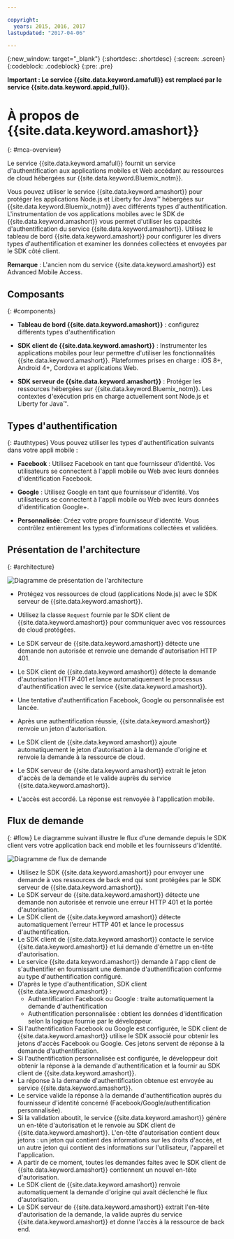 ```yaml
---

copyright:
  years: 2015, 2016, 2017
lastupdated: "2017-04-06"

---
```


{:new_window: target="_blank"}
{:shortdesc: .shortdesc}
{:screen: .screen}
{:codeblock: .codeblock}
{:pre: .pre}

**Important : Le service {{site.data.keyword.amafull}} est remplacé par le service {{site.data.keyword.appid_full}}.**

# À propos de {{site.data.keyword.amashort}}
{: #mca-overview}

Le service {{site.data.keyword.amafull}} fournit un service d'authentification aux applications mobiles et Web accédant au
ressources de cloud hébergées sur {{site.data.keyword.Bluemix_notm}}.

Vous pouvez utiliser le service {{site.data.keyword.amashort}} pour protéger les applications Node.js et Liberty for Java&trade; hébergées sur {{site.data.keyword.Bluemix_notm}} avec différents types d'authentification. L'instrumentation de vos applications mobiles avec le SDK de {{site.data.keyword.amashort}} vous permet d'utiliser les capacités d'authentification du service {{site.data.keyword.amashort}}. Utilisez le tableau de bord
{{site.data.keyword.amashort}} pour configurer les divers types d'authentification et examiner les données
collectées et envoyées par le SDK côté client.

**Remarque** : L'ancien nom du service {{site.data.keyword.amashort}} est Advanced Mobile Access.

## Composants
{: #components}

* **Tableau de bord {{site.data.keyword.amashort}}** : configurez différents types d'authentification

* **SDK client de {{site.data.keyword.amashort}}** : Instrumenter les applications mobiles pour leur permettre d'utiliser les fonctionnalités {{site.data.keyword.amashort}}. Plateformes
prises en charge : iOS 8+, Android 4+, Cordova et applications Web.

* **SDK serveur de {{site.data.keyword.amashort}}** : Protéger les ressources hébergées sur {{site.data.keyword.Bluemix_notm}}. Les contextes d'exécution pris en charge actuellement sont Node.js et Liberty for Java&trade;.

## Types d'authentification
{: #authtypes}
Vous pouvez utiliser les types d'authentification suivants dans votre appli mobile :

* **Facebook** : Utilisez Facebook en tant que fournisseur d'identité. Vos utilisateurs se connectent à l'appli mobile ou Web avec leurs données d'identification Facebook.

* **Google** : Utilisez Google en tant que fournisseur d'identité. Vos utilisateurs se connectent à l'appli mobile ou Web avec leurs données d'identification Google+.

* **Personnalisée**: Créez votre propre fournisseur d'identité. Vous contrôlez entièrement les types d'informations collectées et validées.

## Présentation de l'architecture
{: #architecture}

![Diagramme de présentation de l'architecture](images/mca-overview.jpg)

* Protégez vos ressources de cloud (applications Node.js) avec le SDK serveur de {{site.data.keyword.amashort}}.

* Utilisez la classe `Request` fournie par le SDK client de {{site.data.keyword.amashort}} pour communiquer avec vos ressources de cloud protégées.

* Le SDK serveur de {{site.data.keyword.amashort}} détecte une demande non autorisée et renvoie une demande d'autorisation HTTP 401.

* Le SDK client de {{site.data.keyword.amashort}} détecte la demande d'autorisation HTTP 401 et lance automatiquement le processus d'authentification
avec le service {{site.data.keyword.amashort}}.

* Une tentative d'authentification Facebook, Google ou personnalisée est lancée.

* Après une authentification réussie, {{site.data.keyword.amashort}} renvoie un jeton d'autorisation.

* Le SDK client de {{site.data.keyword.amashort}} ajoute automatiquement le jeton d'autorisation à la demande d'origine et renvoie la demande à la
ressource de cloud.

* Le SDK serveur de {{site.data.keyword.amashort}} extrait le jeton d'accès de la demande et le valide auprès du service
{{site.data.keyword.amashort}}.

* L'accès est accordé.  La réponse est renvoyée à l'application mobile.

## Flux de demande
{: #flow}
Le diagramme suivant illustre le flux d'une demande depuis le SDK client vers votre application back end
mobile et les fournisseurs d'identité.

![Diagramme de flux de demande](images/mca-sequence-overview.jpg)

* Utilisez le SDK {{site.data.keyword.amashort}} pour envoyer une demande à vos ressources de back end qui sont protégées par le SDK serveur de {{site.data.keyword.amashort}}.
* Le SDK serveur de {{site.data.keyword.amashort}} détecte une demande non autorisée et renvoie une erreur HTTP 401 et la portée d'autorisation.
* Le SDK client de {{site.data.keyword.amashort}} détecte automatiquement l'erreur HTTP 401 et lance le processus d'authentification.
* Le SDK client de {{site.data.keyword.amashort}} contacte le service {{site.data.keyword.amashort}} et lui demande d'émettre un en-tête d'autorisation.
* Le service {{site.data.keyword.amashort}} demande à l'app client de s'authentifier en fournissant une demande d'authentification conforme au type d'authentification configuré.
* D'après le type d'authentification, SDK client {{site.data.keyword.amashort}} :
   * Authentification Facebook ou Google : traite automatiquement la demande d'authentification
   * Authentification personnalisée : obtient les données d'identification selon la logique fournie par le développeur.
* Si l'authentification Facebook ou Google est configurée, le SDK client de {{site.data.keyword.amashort}} utilise le SDK associé pour obtenir les jetons d'accès Facebook ou Google. Ces jetons servent de réponse à la demande d'authentification.
* Si l'authentification personnalisée est configurée, le développeur doit obtenir la réponse à la demande d'authentification et la fournir au SDK client de
{{site.data.keyword.amashort}}.
* La réponse à la demande d'authentification obtenue est envoyée au service {{site.data.keyword.amashort}}.
* Le service valide la réponse à la demande d'authentification auprès du fournisseur d'identité concerné (Facebook/Google/authentification personnalisée).
* Si la validation aboutit, le service {{site.data.keyword.amashort}} génère un en-tête d'autorisation et le renvoie au SDK client de
{{site.data.keyword.amashort}}. L'en-tête d'autorisation contient deux jetons : un jeton qui contient des informations sur les droits d'accès, et un autre jeton qui contient des informations sur l'utilisateur, l'appareil et l'application.
* A partir de ce moment, toutes les demandes faites avec le SDK client de {{site.data.keyword.amashort}} contiennent un nouvel en-tête d'autorisation.
* Le SDK client de {{site.data.keyword.amashort}} renvoie automatiquement la demande d'origine qui avait déclenché le flux d'autorisation.
* Le SDK serveur de {{site.data.keyword.amashort}} extrait l'en-tête d'autorisation de la demande, la valide auprès du service {{site.data.keyword.amashort}} et donne l'accès à la ressource de back end.
